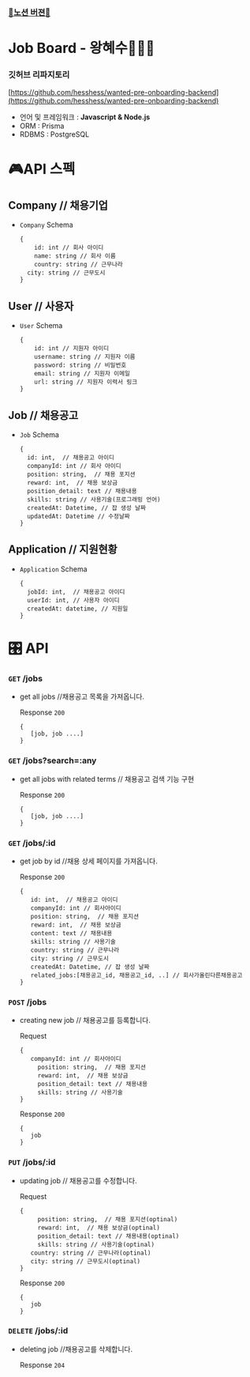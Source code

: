 ### [🔗노션 버젼🔗](https://www.notion.so/hessybessy/API-Spec-Job-Board-4f3af9fb0bf34a57b14b45aed39af2b5)
# Job Board - 왕혜수👩🏻‍💻

### 깃허브 리파지토리

[https://github.com/hesshess/wanted-pre-onboarding-backend](https://github.com/hesshess/wanted-pre-onboarding-backend)

- 언어 및 프레임워크 :  **Javascript & Node.js**
- ORM : Prisma
- RDBMS : PostgreSQL

# 🎮API 스펙

## Company // 채용기업

- `Company` Schema
    
    ```
    {
    	id: int // 회사 아이디
    	name: string // 회사 이름
    	country: string // 근무나라
      city: string // 근무도시
    }
    ```
    

## User // 사용자

- `User` Schema
    
    ```
    {
    	id: int // 지원자 아이디
    	username: string // 지원자 이름
    	password: string // 비밀번호
    	email: string // 지원자 이메일
    	url: string // 지원자 이력서 링크
    }
    ```
    

## Job // 채용공고

- `Job` Schema
    
    ```
    {
      id: int,  // 채용공고 아이디
      companyId: int // 회사 아이디
      position: string,  // 채용 포지션
      reward: int,  // 채용 보상금
      position_detail: text // 채용내용
      skills: string // 사용기술(프로그래밍 언어)
      createdAt: Datetime, // 잡 생성 날짜
      updatedAt: Datetime // 수정날짜
    }
    ```
    

## Application // 지원현황

- `Application` Schema
    
    ```
    {
      jobId: int,  // 채용공고 아이디
      userId: int, // 사용자 아이디
      createdAt: datetime, // 지원일
    }
    ```
    

# 🎛️ API

### `GET` /jobs

- get all jobs //채용공고 목록을 가져옵니다.
    
    Response `200`
    
    ```
    {
       [job, job ....] 
    }
    ```
    

### `GET` /jobs?search=:any

- get all jobs with related terms // 채용공고 검색 기능 구현
    
    Response `200`
    
    ```
    {
       [job, job ....] 
    }
    ```
    

### `GET` /jobs/:id

- get job by id //채용 상세 페이지를 가져옵니다.
    
    Response `200`
    
    ```
    {
       id: int,  // 채용공고 아이디
       companyId: int // 회사아이디
       position: string,  // 채용 포지션
       reward: int,  // 채용 보상금
       content: text // 채용내용
       skills: string // 사용기술
       country: string // 근무나라
       city: string // 근무도시
       createdAt: Datetime, // 잡 생성 날짜
       related_jobs:[채용공고_id, 채용공고_id, ..] // 회사가올린다른채용공고
    }
    ```
    

### `POST` /jobs

- creating new job // 채용공고를 등록합니다.
    
    Request 
    
    ```
    {
       companyId: int // 회사아이디
    	 position: string,  // 채용 포지션
    	 reward: int,  // 채용 보상금
    	 position_detail: text // 채용내용
    	 skills: string // 사용기술
    }
    ```
    
    Response `200`
    
    ```
    {
       job
    }
    ```
    

### `PUT` /jobs/:id

- updating job // 채용공고를 수정합니다.
    
    Request
    
    ```
    {
    	 position: string,  // 채용 포지션(optinal)
    	 reward: int,  // 채용 보상금(optinal)
    	 position_detail: text // 채용내용(optinal)
    	 skills: string // 사용기술(optinal)
       country: string // 근무나라(optinal)
       city: string // 근무도시(optinal)
    }
    ```
    
    Response `200`
    
    ```
    {
       job
    }
    ```
    

### `DELETE` /jobs/:id

- deleting job //채용공고를 삭제합니다.
    
    Response `204`